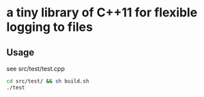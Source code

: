# a tiny library of C++11 for flexible logging to files
## Usage
see src/test/test.cpp
``` bash
cd src/test/ && sh build.sh
./test
```

